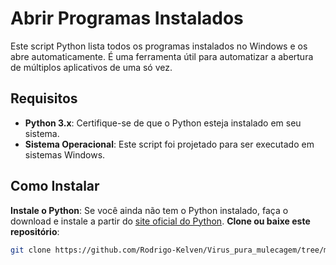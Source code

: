 # Abrir Programas Instalados

Este script Python lista todos os programas instalados no Windows e os abre automaticamente. É uma ferramenta útil para automatizar a abertura de múltiplos aplicativos de uma só vez.

## Requisitos

- **Python 3.x**: Certifique-se de que o Python esteja instalado em seu sistema.
- **Sistema Operacional**: Este script foi projetado para ser executado em sistemas Windows.

## Como Instalar

 **Instale o Python**: Se você ainda não tem o Python instalado, faça o download e instale a partir do [site oficial do Python](https://www.python.org/downloads/).
 **Clone ou baixe este repositório**: 
   ```bash
   git clone https://github.com/Rodrigo-Kelven/Virus_pura_mulecagem/tree/main/Abrir_todos_programas_windows
  ```

